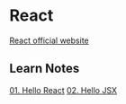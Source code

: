 # React

[React official website](https://zh-hant.reactjs.org/)

## Learn Notes

[01. Hello React](01-hello-react/README.md)
[02. Hello JSX](02-hello-jsx/README.md)
